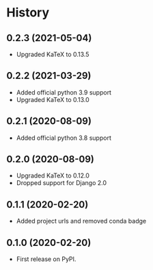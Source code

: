 # History

## 0.2.3 (2021-05-04)

- Upgraded KaTeX to 0.13.5

## 0.2.2 (2021-03-29)

- Added official python 3.9 support
- Upgraded KaTeX to 0.13.0

## 0.2.1 (2020-08-09)

- Added official python 3.8 support

## 0.2.0 (2020-08-09)

- Upgraded KaTeX to 0.12.0
- Dropped support for Django 2.0

## 0.1.1 (2020-02-20)

- Added project urls and removed conda badge

## 0.1.0 (2020-02-20)

- First release on PyPI.

